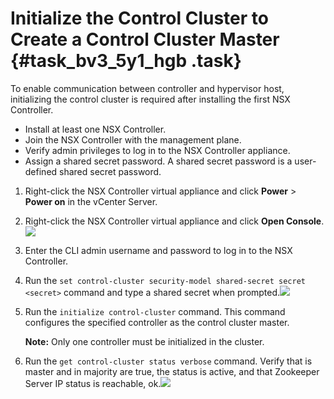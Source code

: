 # Initialize the Control Cluster to Create a Control Cluster Master {#task_bv3_5y1_hgb .task}

To enable communication between controller and hypervisor host, initializing the control cluster is required after installing the first NSX Controller.

-   Install at least one NSX Controller.
-   Join the NSX Controller with the management plane.
-   Verify admin privileges to log in to the NSX Controller appliance.
-   Assign a shared secret password. A shared secret password is a user-defined shared secret password.

1.  Right-click the NSX Controller virtual appliance and click **Power** \> **Power on** in the vCenter Server. 
2.  Right-click the NSX Controller virtual appliance and click **Open Console**.![](http://static-aliyun-doc.oss-cn-hangzhou.aliyuncs.com/assets/img/85020/154857770335865_en-US.png)

 
3.  Enter the CLI admin username and password to log in to the NSX Controller. 
4.  Run the `set control-cluster security-model shared-secret secret <secret>` command and type a shared secret when prompted.![](http://static-aliyun-doc.oss-cn-hangzhou.aliyuncs.com/assets/img/85020/154857770335869_en-US.png)

 
5.  Run the `initialize control-cluster` command. This command configures the specified controller as the control cluster master. 

    **Note:** Only one controller must be initialized in the cluster.

6.  Run the `get control-cluster status verbose` command. Verify that is master and in majority are true, the status is active, and that Zookeeper Server IP status is reachable, ok.![](http://static-aliyun-doc.oss-cn-hangzhou.aliyuncs.com/assets/img/85020/154857770335870_en-US.png)

 

